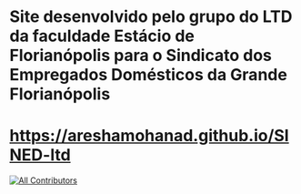 # Site desenvolvido pelo grupo do LTD da faculdade Estácio de Florianópolis para o Sindicato dos Empregados Domésticos da Grande Florianópolis 
<!-- ALL-CONTRIBUTORS-BADGE:START - Do not remove or modify this section -->
   # https://areshamohanad.github.io/SINED-ltd 
   [![All Contributors](https://img.shields.io/badge/all_contributors-16-orange.svg?style=flat-square)](#contributors-)
<!-- ALL-CONTRIBUTORS-BADGE:END -->



 
